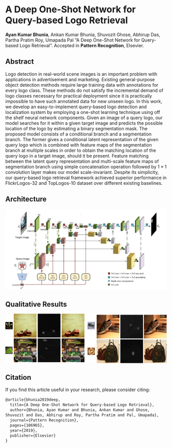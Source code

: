 # A Deep One-Shot Network for Query-based Logo Retrieval
**Ayan Kumar Bhunia**, Ankan Kumar Bhunia, Shuvozit Ghose, Abhirup Das, Partha Pratim Roy, Umapada Pal “A Deep One-Shot Network for Query-based Logo Retrieval”. Accepted in **Pattern Recognition**, Elsevier.

## Abstract
Logo detection in real-world scene images is an important problem with applications in advertisement and marketing. Existing general-purpose object detection methods require large training data with annotations for every logo class. These methods do not satisfy the incremental demand of logo classes necessary for practical deployment since it is practically impossible to have such annotated data for new unseen logo. In this work, we develop an easy-to-implement query-based logo detection and localization system by employing a one-shot learning technique using off the shelf neural network components. Given an image of a query logo, our model searches for it within a given target image and predicts the possible location of the logo by estimating a binary segmentation mask. The proposed model consists of a conditional branch and a segmentation branch. The former gives a conditional latent representation of the given query logo which is combined with feature maps of the segmentation branch at multiple scales in order to obtain the matching location of the query logo in a target image, should it be present. Feature matching between the latent query representation and multi-scale feature maps of segmentation branch using simple concatenation operation followed by $1\times1$ convolution layer makes our model scale-invariant. Despite its simplicity, our query-based logo retrieval framework achieved superior performance in FlickrLogos-32 and TopLogos-10 dataset over different existing baselines. 


## Architecture

![Architecture](Architecture.jpg)


## Qualitative Results

![Qualitative Results](results.png)


## Citation

If you find this article useful in your research, please consider citing: 
```
@article{bhunia2019deep,
  title={A Deep One-Shot Network for Query-based Logo Retrieval},
  author={Bhunia, Ayan Kumar and Bhunia, Ankan Kumar and Ghose, Shuvozit and Das, Abhirup and Roy, Partha Pratim and Pal, Umapada},
  journal={Pattern Recognition},
  pages={106965},
  year={2019},
  publisher={Elsevier}
}
```
